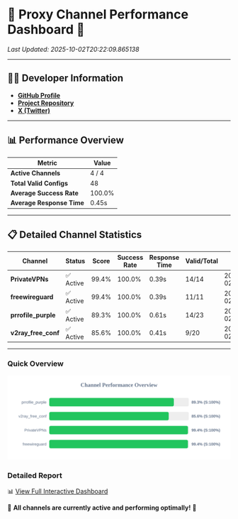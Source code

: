 # 🌟 Proxy Channel Performance Dashboard 🌟

_Last Updated: 2025-10-02T20:22:09.865138_

---

## 👩‍💻 Developer Information

- **[GitHub Profile](https://github.com/4n0nymou3)**  
- **[Project Repository](https://github.com/4n0nymou3/multi-proxy-config-fetcher)**  
- **[X (Twitter)](https://x.com/4n0nymou3)**  

---

## 📊 Performance Overview

| Metric                | Value       |
|-----------------------|-------------|
| **Active Channels**   | 4 / 4       |
| **Total Valid Configs** | 48          |
| **Average Success Rate** | 100.0%      |
| **Average Response Time** | 0.45s       |

---

## 📋 Detailed Channel Statistics

| Channel          | Status     | Score  | Success Rate | Response Time | Valid/Total | Last Success               |
|------------------|------------|--------|--------------|---------------|-------------|----------------------------|
| **PrivateVPNs**  | ✅ Active  | 99.4%  | 100.0% | 0.39s         | 14/14       | 2025-10-02T20:22:09.446739 |
| **freewireguard**  | ✅ Active  | 99.4%  | 100.0% | 0.39s         | 11/11       | 2025-10-02T20:22:09.863260 |
| **prrofile_purple**  | ✅ Active  | 89.3%  | 100.0% | 0.61s         | 14/23       | 2025-10-02T20:22:08.494667 |
| **v2ray_free_conf**  | ✅ Active  | 85.6%  | 100.0% | 0.41s         | 9/20       | 2025-10-02T20:22:09.021003 |

---

### Quick Overview
<div align="center">
  <a href="https://raw.githubusercontent.com/nullluser/NullRepo/refs/heads/main/assets/channel_stats_chart.svg">
    <img src="https://raw.githubusercontent.com/nullluser/NullRepo/refs/heads/main/assets/channel_stats_chart.svg" alt="Source Performance Statistics" width="800">
  </a>
</div>

### Detailed Report
📊 [View Full Interactive Dashboard](https://htmlpreview.github.io/?https://github.com/nullluser/NullRepo/blob/main/assets/performance_report.html)

🎉 **All channels are currently active and performing optimally!** 🎉
